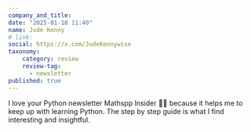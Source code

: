 ```yaml
---
company_and_title: 
date: "2025-01-18 11:40"
name: Jude Kenny
# link:
social: https://x.com/JudeKennywise
taxonomy:
    category: review
    review-tag:
      - newsletter
published: true
---
```


I love your Python newsletter Mathspp Insider 🐍🚀 because it helps me to keep up with learning Python. The step by step guide is what I find interesting and insightful.
